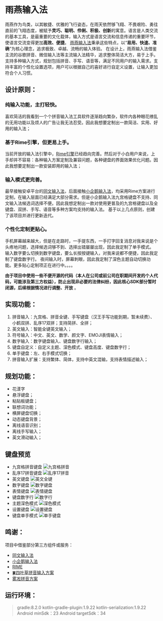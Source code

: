 # 雨燕输入法
雨燕作为鸟类，以其敏捷、优雅的飞行姿态，在雨天依然够飞翔、不畏艰险、勇往直前的飞翔态度，被赋予**灵巧、聪明、伶俐、积极、创新**的寓意。语言是人类交流的基本工具，是最重要的文化载体，输入方式是语言交流和信息传递的重要环节，使语言交流变得更加**高效、便捷**。
[雨燕输入法](https://github.com/gurecn/YuyanIme)秉承这些特点，以“**易用、快速、准确**”为核心理念，追求极致、卓越、流畅的输入体验。 在设计上，雨燕输入法借鉴主流的谷歌拼音、微信输入法等主流输入法精华，追求整体简洁大方，易于上手。支持多种输入方式，规划包括拼音、手写、语音等，满足不同用户的输入需求。支持丰富的个性化设置选项，用户可以根据自己的喜好进行自定义设置，让输入更加符合个人习惯。
## 设计原则：
### 纯输入功能，主打轻快。
喜欢简洁的我看到一个个拼音输入法工具软件逐渐趋向繁杂，软件内各种眼花缭乱的无用功能以及烦人的广告让我无法忍受。因此我想要定制出一款简洁、实用、好用的输入法；
### 基于Rime引擎，但更易上手。
当前开放的输入法引擎中，[Rime引擎](https://github.com/rime/librime)已经趋向完善。然后对于小白用户来说，上手却并不容易：各种输入方案定制及兼容问题，各种键盘的界面效果优化问题。因此我想要定制出一款安装即用的输入法；
### 输入模式更完善。
最早接触安卓平台的[同文输入法](https://github.com/osfans)，后面接触[小企鹅输入法](https://github.com/fcitx5-android/fcitx5-android)，均采用Rime方案进行定制，在输入层面已经满足大部分需求。但是小企鹅输入法九宫格键盘不支持、同文输入法候选词选择不便。因此我想定制出一款对使用更普及的九宫格键盘以及全键盘、双拼、手写、语音等多种方案均支持的输入法。
基于以上几点原则，创建了该项目并进行更新迭代。
### 个性化定制更贴心。
手机屏幕越来越大，但是在走路时，一手提东西，一手打字回复消息对我来说是个头疼地问题，选择候选词够不到、选择出错屡屡出现，因此我定制了单手模式。
输入数字要么切换到数字键盘，要么长按按键输入，对我来说都不便捷，因此我定制了键盘数字行。
夜间输入时，屏幕刺眼，因此我定制了深色主题自动切换功能。更多贴心定制项正在进行中。。。。

**由于项目中使用一些不便开源的代码（本人在公司或前公司在职期间开发的个人代码，可能涉及第三方权益），防止出现非必要的法律纠纷，因此核心SDK部分暂时闭源，后续根据情况进行调整、开放** 。

## 实现功能：
1. 拼音输入：九宫格、拼音全键、手写键盘（汉王手写功能到期，暂未续费）、小鹤双拼、乱序17双拼；支持简拼、全拼；
2. 英文输入：智能全键英文输入；
3. 符号输入：中文、英文、数学、颜文字、EMOJI表情输入；
4. 数字输入：数字键盘输入、键盘数字行输入；
5. 键盘自定义：自定义主题、深色模式、键盘高度、键盘数字行；
6. 单手键盘：左、右手模式切换；
7. 拼音输入扩展：支持繁体、简体，支持中英文混输，支持表情描述输入；

## 规划功能：
* 花漾字
* 悬浮键盘；
* 粘贴板键盘；
* 联想词功能；
* 横屏键盘切换；
* 动态键盘背景；
* 离线语音识别；
* 离线手写输入；
* 英文滑动输入；

## 键盘预览
* 九宫格拼音键盘
![九宫格拼音](./images/T9.webp)
* 乱序17拼音键盘
![乱序17拼音](./images/lx17.webp)
* 英文键盘
![英文全键](./images/qwerty.webp)
* 数字键盘
![数字键盘](./images/number.webp)
* 表情键盘
![表情键盘](./images/emoji.webp)
* 键盘数字行
![数字行](./images/numberline.webp)
* 主题深色模式
![深色模式](./images/dark.webp)
* 设置键盘
![设置键盘](./images/setting.webp)
* 键盘单手模式
![单手键盘](./images/onehand.webp)


## 鸣谢：
项目中借鉴部分第三方组件或服务：
- [同文输入法](https://github.com/osfans)
- [小企鹅输入法](https://github.com/fcitx5-android/fcitx5-android)
- [RIME](http://rime.im)
- [🍀四叶草拼音输入方案](https://github.com/fkxxyz/rime-cloverpinyin)
- [雾凇拼音方案](https://github.com/iDvel/rime-ice)

## 运行环境：
> gradle:8.2.0
> kotlin-gradle-plugin:1.9.22
> kotlin-serialization:1.9.22
> Android minSdk：23
> Android targetSdk：34






